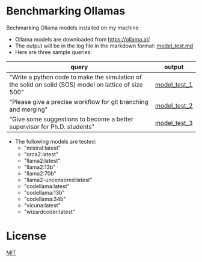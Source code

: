 # Benchmarking Ollamas
Bechmarking Ollama models installed on my machine

* Ollama models are downloaded from https://ollama.ai/
* The output will be in the log file in the markdown format: [model_test.md](model_test.md)
* Here are three sample queries:

| query                                                                                                 | output                          |
|-------------------------------------------------------------------------------------------------------|---------------------------------|
| "Write a python code to make the simulation of the solid on solid (SOS) model on lattice of size 500" | [model_test_1](model_test_1.md) |
| "Please give a precise workflow for git branching and merging"                                        | [model_test_2](model_test_2.md) |
| "Give some suggestions to become a better supervisor for Ph.D. students"                              | [model_test_3](model_test_3.md) |

* The following models are tested:
  * "mistral:latest"
  * "orca2:latest"
  * "llama2:latest"
  * "llama2:13b"
  * "llama2:70b"
  * "llama2-uncensored:latest"
  * "codellama:latest"
  * "codellama:13b"
  * "codellama:34b"
  * "vicuna:latest"
  * "wizardcoder:latest"

# License
  [MIT](LICENSE)

